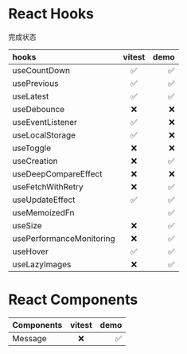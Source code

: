 # React Hooks

完成状态

| hooks      | vitest | demo     |
| :---        |    :----:   |     ---: |
| useCountDown | ✅   | ✅   |
| usePrevious | ✅        | ✅     |
| useLatest      | ✅       | ✅   |
| useDebounce   | ❌        | ❌     |
| useEventListener | ✅       | ❌    |
| useLocalStorage   | ✅        | ❌       |
| useToggle      | ❌        | ❌    |
| useCreation   | ❌        | ✅     |
| useDeepCompareEffect | ❌       | ❌    |
| useFetchWithRetry   | ❌        | ✅      |
| useUpdateEffect      | ✅       | ✅   |
| useMemoizedFn   |         | ✅      |
| useSize   | ❌         | ✅     |
| usePerformanceMonitoring | ❌     | ✅     |
| useHover   | ✅     | ✅      |
| useLazyImages   | ❌      | ✅      |


# React Components

|Components      | vitest | demo     |
| :---        |    :----:   |     ---: |
| Message | ❌   | ✅   |
